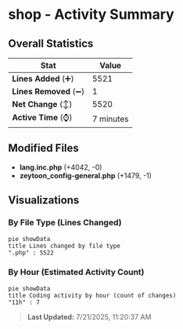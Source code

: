 # shop - Activity Summary 

## Overall Statistics

| Stat                   | Value                                                             |
| ---------------------- | ----------------------------------------------------------------- |
| **Lines Added** (➕)   | 5521                                          |
| **Lines Removed** (➖) | 1                                        |
| **Net Change** (↕)    | 5520                |
| **Active Time** (⌚)   | 7 minutes |


## Modified Files
- **lang.inc.php** (+4042, -0)
- **zeytoon_config-general.php** (+1479, -1)

## Visualizations

### By File Type (Lines Changed)

```mermaid
pie showData
title Lines changed by file type
".php" : 5522
```

### By Hour (Estimated Activity Count)

```mermaid
pie showData
title Coding activity by hour (count of changes)
"11h" : 7
```


> **Last Updated:** 7/21/2025, 11:20:37 AM